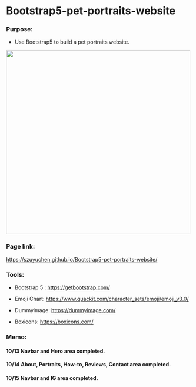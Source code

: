 # Bootstrap5-pet-portraits-website

### Purpose: 

- Use Bootstrap5 to build a pet portraits website.

<img src="https://github.com/szuyuchen/Bootstrap5-pet-portraits-website/blob/main/sample-image2.png?raw=true" width=500>

### Page link:

https://szuyuchen.github.io/Bootstrap5-pet-portraits-website/

### Tools:

- Bootstrap 5 : https://getbootstrap.com/

- Emoji Chart: https://www.quackit.com/character_sets/emoji/emoji_v3.0/

- Dummyimage: https://dummyimage.com/

- Boxicons: https://boxicons.com/

### Memo: 

#### 10/13 Navbar and Hero area completed.

#### 10/14 About, Portraits, How-to, Reviews, Contact area completed.

#### 10/15 Navbar and IG area completed.

